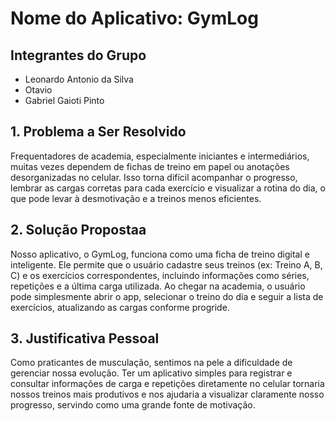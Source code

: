 # Nome do Aplicativo: GymLog

## Integrantes do Grupo
- Leonardo Antonio da Silva
- Otavio 
- Gabriel Gaioti Pinto 

## 1. Problema a Ser Resolvido
Frequentadores de academia, especialmente iniciantes e intermediários, muitas vezes dependem de fichas de treino em papel ou anotações desorganizadas no celular. Isso torna difícil acompanhar o progresso, lembrar as cargas corretas para cada exercício e visualizar a rotina do dia, o que pode levar à desmotivação e a treinos menos eficientes.

## 2. Solução Propostaa
Nosso aplicativo, o GymLog, funciona como uma ficha de treino digital e inteligente. Ele permite que o usuário cadastre seus treinos (ex: Treino A, B, C) e os exercícios correspondentes, incluindo informações como séries, repetições e a última carga utilizada. Ao chegar na academia, o usuário pode simplesmente abrir o app, selecionar o treino do dia e seguir a lista de exercícios, atualizando as cargas conforme progride.

## 3. Justificativa Pessoal
Como praticantes de musculação, sentimos na pele a dificuldade de gerenciar nossa evolução. Ter um aplicativo simples para registrar e consultar informações de carga e repetições diretamente no celular tornaria nossos treinos mais produtivos e nos ajudaria a visualizar claramente nosso progresso, servindo como uma grande fonte de motivação.